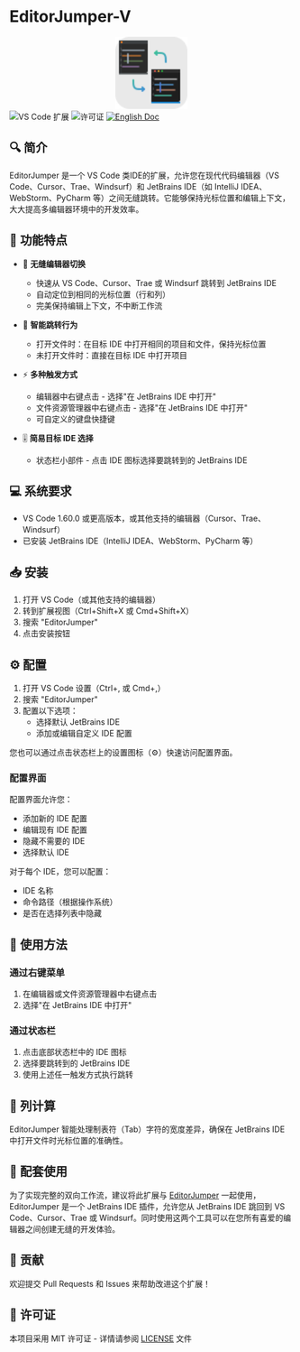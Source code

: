 # EditorJumper-V

<div align="center">
  <img src="image/pluginIcon.svg" alt="EditorJumper 图标" width="128" height="128"/>
</div>

<div >
  <img src="https://img.shields.io/badge/VS%20Code-Extension-blue" alt="VS Code 扩展"/>
  <img src="https://img.shields.io/badge/License-MIT-blue" alt="许可证"/>
  <a href="README.md"><img src="https://img.shields.io/badge/Doc-English-blue.svg" alt="English Doc"/></a>
</div>

## 🔍 简介

EditorJumper 是一个 VS Code 类IDE的扩展，允许您在现代代码编辑器（VS Code、Cursor、Trae、Windsurf）和 JetBrains IDE（如 IntelliJ IDEA、WebStorm、PyCharm 等）之间无缝跳转。它能够保持光标位置和编辑上下文，大大提高多编辑器环境中的开发效率。

## 🌟 功能特点

- 🚀 **无缝编辑器切换**
  - 快速从 VS Code、Cursor、Trae 或 Windsurf 跳转到 JetBrains IDE
  - 自动定位到相同的光标位置（行和列）
  - 完美保持编辑上下文，不中断工作流

- 🎯 **智能跳转行为**
  - 打开文件时：在目标 IDE 中打开相同的项目和文件，保持光标位置
  - 未打开文件时：直接在目标 IDE 中打开项目

- ⚡ **多种触发方式**
  - 编辑器中右键点击 - 选择"在 JetBrains IDE 中打开"
  - 文件资源管理器中右键点击 - 选择"在 JetBrains IDE 中打开"
  - 可自定义的键盘快捷键

- 🎚️ **简易目标 IDE 选择**
  - 状态栏小部件 - 点击 IDE 图标选择要跳转到的 JetBrains IDE

## 💻 系统要求

- VS Code 1.60.0 或更高版本，或其他支持的编辑器（Cursor、Trae、Windsurf）
- 已安装 JetBrains IDE（IntelliJ IDEA、WebStorm、PyCharm 等）

## 📥 安装

1. 打开 VS Code（或其他支持的编辑器）
2. 转到扩展视图（Ctrl+Shift+X 或 Cmd+Shift+X）
3. 搜索 "EditorJumper"
4. 点击安装按钮

## ⚙️ 配置

1. 打开 VS Code 设置（Ctrl+, 或 Cmd+,）
2. 搜索 "EditorJumper"
3. 配置以下选项：
   - 选择默认 JetBrains IDE
   - 添加或编辑自定义 IDE 配置

您也可以通过点击状态栏上的设置图标（⚙️）快速访问配置界面。

### 配置界面

配置界面允许您：
- 添加新的 IDE 配置
- 编辑现有 IDE 配置
- 隐藏不需要的 IDE
- 选择默认 IDE

对于每个 IDE，您可以配置：
- IDE 名称
- 命令路径（根据操作系统）
- 是否在选择列表中隐藏

## 🚀 使用方法

### 通过右键菜单

1. 在编辑器或文件资源管理器中右键点击
2. 选择"在 JetBrains IDE 中打开"

### 通过状态栏

1. 点击底部状态栏中的 IDE 图标
2. 选择要跳转到的 JetBrains IDE
3. 使用上述任一触发方式执行跳转

## 🔄 列计算

EditorJumper 智能处理制表符（Tab）字符的宽度差异，确保在 JetBrains IDE 中打开文件时光标位置的准确性。

## 🔄 配套使用

为了实现完整的双向工作流，建议将此扩展与 [EditorJumper](https://github.com/wanniwa/EditorJumper) 一起使用，EditorJumper 是一个 JetBrains IDE 插件，允许您从 JetBrains IDE 跳回到 VS Code、Cursor、Trae 或 Windsurf。同时使用这两个工具可以在您所有喜爱的编辑器之间创建无缝的开发体验。

## 🤝 贡献

欢迎提交 Pull Requests 和 Issues 来帮助改进这个扩展！

## 📄 许可证

本项目采用 MIT 许可证 - 详情请参阅 [LICENSE](LICENSE) 文件 
